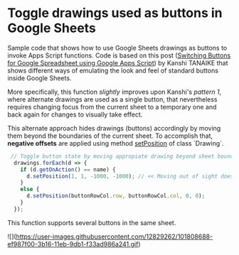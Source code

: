 # Toggle drawings used as buttons in Google Sheets

Sample code that shows how to use Google Sheets drawings as buttons to invoke Apps Script functions. Code is based on this post ([Switching Buttons for Google Spreadsheet using Google Apps Script](https://tanaikech.github.io/2020/07/27/switching-buttons-for-google-spreadsheet-using-google-apps-script/)) by Kanshi TANAIKE that shows different ways of emulating the look and feel of standard buttons inside Google Sheets.

More specifically, this function _slightly_ improves upon Kanshi's _pattern 1_, where alternate drawings are used as a single button, that nevertheless requires changing focus from the current sheet to a temporary one and back again for changes to visually take effect.

This alternate approach hides drawings (buttons) accordingly by moving them beyond the boundaries of the current sheet. To accomplish that, **negative offsets** are applied using method [setPosition](https://developers.google.com/apps-script/reference/spreadsheet/drawing#setPosition(Integer,Integer,Integer,Integer)) of class `Drawing`.

```javascript
 // Toggle button state by moving appropiate drawing beyond sheet bounds
  drawings.forEach(d => {
    if (d.getOnAction() == name) {
      d.setPosition(1, 1, -1000, -1000); // << Moving out of sight does not require changing focus to / from another sheet to refresh!
    }
    else {
      d.setPosition(buttonRowCol.row, buttonRowCol.col, 0, 0);
    }
  });
```

This function supports several buttons in the same sheet.

!\[\](https://user-images.githubusercontent.com/12829262/101808688-ef987f00-3b16-11eb-9db1-f33ad986a241.gif)

